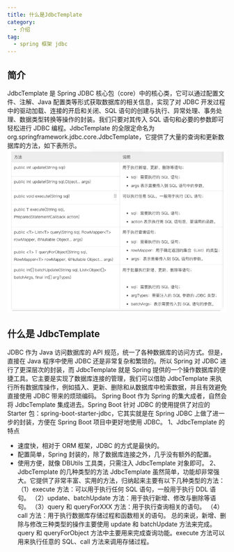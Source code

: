 ```yaml
---
title: 什么是JdbcTemplate
category:
  - 介绍
tag:
  - spring 框架 jdbc
---
```


## 简介

JdbcTemplate 是 Spring JDBC 核心包（core）中的核心类，它可以通过配置文件、注解、Java 配置类等形式获取数据库的相关信息，实现了对 JDBC 开发过程中的驱动加载、连接的开启和关闭、SQL 语句的创建与执行、异常处理、事务处理、数据类型转换等操作的封装。我们只要对其传入 SQL 语句和必要的参数即可轻松进行 JDBC 编程。JdbcTemplate 的全限定命名为 org.springframework.jdbc.core.JdbcTemplate，它提供了大量的查询和更新数据库的方法，如下表所示。
![alt text](image.png)

## 什么是 JdbcTemplate

JDBC 作为 Java 访问数据库的 API 规范，统一了各种数据库的访问方式。但是，直接在 Java 程序中使用 JDBC 还是非常复杂和繁琐的。所以 Spring 对 JDBC 进行了更深层次的封装，而 JdbcTemplate 就是 Spring 提供的一个操作数据库的便捷工具。它主要是实现了数据库连接的管理，我们可以借助 JdbcTemplate 来执行所有数据库操作，例如插入、更新、删除和从数据库中检索数据，并且有效避免直接使用 JDBC 带来的烦琐编码。
Spring Boot 作为 Spring 的集大成者，自然会将 JdbcTemplate 集成进去。Spring Boot 针对 JDBC 的使用提供了对应的 Starter 包：spring-boot-starter-jdbc，它其实就是在 Spring JDBC 上做了进一步的封装，方便在 Spring Boot 项目中更好地使用 JDBC。
1、JdbcTemplate 的特点

- 速度快，相对于 ORM 框架，JDBC 的方式是最快的。
- 配置简单，Spring 封装的，除了数据库连接之外，几乎没有额外的配置。
- 使用方便，就像 DBUtils 工具类，只需注入 JdbcTemplate 对象即可。
  2、JdbcTemplate 的几种类型的方法
  JdbcTemplate 虽然简单，功能却非常强大。它提供了非常丰富、实用的方法，归纳起来主要有以下几种类型的方法：
  （1）execute 方法：可以用于执行任何 SQL 语句，一般用于执行 DDL 语句。
  （2）update、batchUpdate 方法：用于执行新增、修改与删除等语句。
  （3）query 和 queryForXXX 方法：用于执行查询相关的语句。
  （4）call 方法：用于执行数据库存储过程和函数相关的语句。
  总的来说，新增、删除与修改三种类型的操作主要使用 update 和 batchUpdate 方法来完成。query 和 queryForObject 方法中主要用来完成查询功能。execute 方法可以用来执行任意的 SQL、call 方法来调用存储过程。
